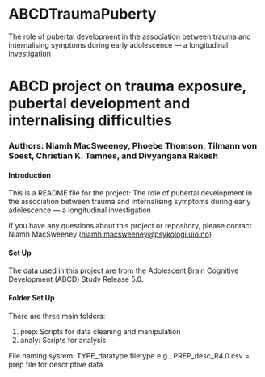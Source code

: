 # ABCDTraumaPuberty
The role of pubertal development in the association between trauma and internalising symptoms during early adolescence — a longitudinal investigation

# ABCD project on trauma exposure, pubertal development and internalising difficulties

### Authors: Niamh MacSweeney, Phoebe Thomson, Tilmann von Soest, Christian K. Tamnes, and Divyangana Rakesh

#### Introduction

This is a README file for the project: The role of pubertal development in the association between trauma and internalising symptoms during early adolescence — a longitudinal investigation

If you have any questions about this project or repository, please contact Niamh MacSweeney (<niamh.macsweeney@psykologi.uio.no>)

#### Set Up

The data used in this project are from the Adolescent Brain Cognitive Development (ABCD) Study Release 5.0. 

#### Folder Set Up

There are three main folders:

1.  prep: Scripts for data cleaning and manipulation
2.  analy: Scripts for analysis

File naming system: TYPE_datatype.filetype e.g.,
PREP_desc_R4.0.csv = prep file for descriptive data
